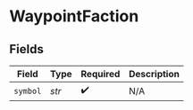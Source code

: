# WaypointFaction


## Fields

| Field              | Type               | Required           | Description        |
| ------------------ | ------------------ | ------------------ | ------------------ |
| `symbol`           | *str*              | :heavy_check_mark: | N/A                |